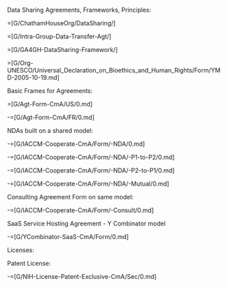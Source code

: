 Data Sharing Agreements, Frameworks, Principles:

=[G/ChathamHouseOrg/DataSharing/]

=[G/Intra-Group-Data-Transfer-Agt/]

=[G/GA4GH-DataSharing-Framework/]

=[G/Org-UNESCO/Universal_Declaration_on_Bioethics_and_Human_Rights/Form/YMD-2005-10-19.md]


Basic Frames for Agreements:


=[G/Agt-Form-CmA/US/0.md]

-=[G/Agt-Form-CmA/FR/0.md]

NDAs built on a shared model:

-=[G/IACCM-Cooperate-CmA/Form/-NDA/0.md]

-=[G/IACCM-Cooperate-CmA/Form/-NDA/-P1-to-P2/0.md]

-=[G/IACCM-Cooperate-CmA/Form/-NDA/-P2-to-P1/0.md]

-=[G/IACCM-Cooperate-CmA/Form/-NDA/-Mutual/0.md]

Consulting Agreement Form on same model:

-=[G/IACCM-Cooperate-CmA/Form/-Consult/0.md]

SaaS Service Hosting Agreement - Y Combinator model

-=[G/YCombinator-SaaS-CmA/Form/0.md]

Licenses:

Patent License:

-=[G/NIH-License-Patent-Exclusive-CmA/Sec/0.md]
